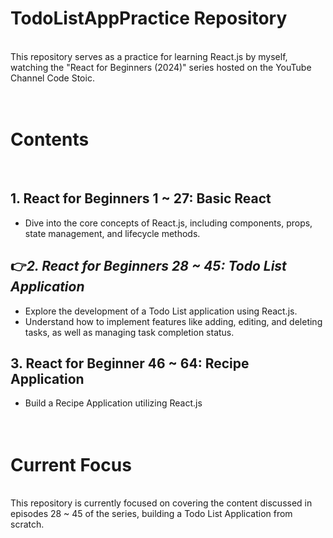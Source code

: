 # TodoListAppPractice Repository
<br>
This repository serves as a practice for learning React.js by myself, watching the "React for Beginners (2024)" series hosted on the YouTube Channel Code Stoic.
<br><br><br>

  
# Contents
<br>

## 1. React for Beginners 1 ~ 27: Basic React
- Dive into the core concepts of React.js, including components, props, state management, and lifecycle methods.<br>
  
## 👉*2. React for Beginners 28 ~ 45: Todo List Application*
- Explore the development of a Todo List application using React.js.
- Understand how to implement features like adding, editing, and deleting tasks, as well as managing task completion status.<br>

## 3. React for Beginner 46 ~ 64: Recipe Application
- Build a Recipe Application utilizing React.js
<br><br><br>
  

# Current Focus
<br>
This repository is currently focused on covering the content discussed in episodes 28 ~ 45 of the series, building a Todo List Application from scratch.
